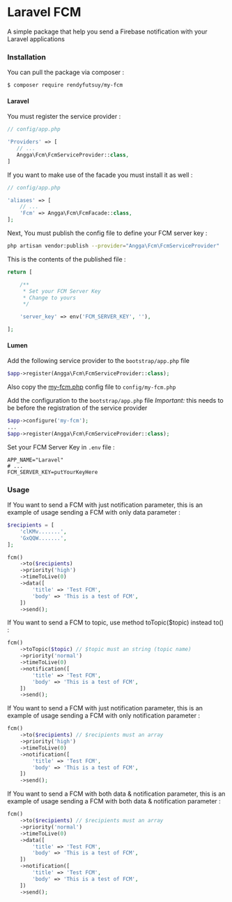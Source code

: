 # Laravel FCM
A simple package that help you send a Firebase notification with your Laravel applications

### Installation

You can pull the package via composer :

```bash
$ composer require rendyfutsuy/my-fcm
```

#### Laravel

You must register the service provider :

```php
// config/app.php

'Providers' => [
   // ...
   Angga\Fcm\FcmServiceProvider::class,
]
```

If you want to make use of the facade you must install it as well :

```php
// config/app.php

'aliases' => [
    // ...
    'Fcm' => Angga\Fcm\FcmFacade::class,
];
```

Next, You must publish the config file to define your FCM server key :

```bash
php artisan vendor:publish --provider="Angga\Fcm\FcmServiceProvider"
```

This is the contents of the published file :

```php
return [

    /**
     * Set your FCM Server Key
     * Change to yours
     */

    'server_key' => env('FCM_SERVER_KEY', ''),

];
```

#### Lumen

Add the following service provider to the `bootstrap/app.php` file
```php
$app->register(Angga\Fcm\FcmServiceProvider::class);
```

Also copy the [my-fcm.php](https://github.com/futsuy/my-fcm/blob/master/resources/config/my-fcm.php) config file to `config/my-fcm.php`


Add the configuration to the `bootstrap/app.php` file
    *Important:* this needs to be before the registration of the service provider
```php
$app->configure('my-fcm');
...
$app->register(Angga\Fcm\FcmServiceProvider::class);
```

Set your FCM Server Key in `.env` file :

```
APP_NAME="Laravel"
# ...
FCM_SERVER_KEY=putYourKeyHere
```

### Usage

If You want to send a FCM with just notification parameter, this is an example of usage sending a FCM with only data parameter :

```php
$recipients = [
    'clKMv.......',
    'GxQQW.......',
];

fcm()
    ->to($recipients)
    ->priority('high')
    ->timeToLive(0)
    ->data([
        'title' => 'Test FCM',
        'body' => 'This is a test of FCM',
    ])
    ->send();
```

If You want to send a FCM to topic, use method toTopic(\$topic) instead to() :

```php
fcm()
    ->toTopic($topic) // $topic must an string (topic name)
    ->priority('normal')
    ->timeToLive(0)
    ->notification([
        'title' => 'Test FCM',
        'body' => 'This is a test of FCM',
    ])
    ->send();
```

If You want to send a FCM with just notification parameter, this is an example of usage sending a FCM with only notification parameter :

```php
fcm()
    ->to($recipients) // $recipients must an array
    ->priority('high')
    ->timeToLive(0)
    ->notification([
        'title' => 'Test FCM',
        'body' => 'This is a test of FCM',
    ])
    ->send();
```

If You want to send a FCM with both data & notification parameter, this is an example of usage sending a FCM with both data & notification parameter :

```php
fcm()
    ->to($recipients) // $recipients must an array
    ->priority('normal')
    ->timeToLive(0)
    ->data([
        'title' => 'Test FCM',
        'body' => 'This is a test of FCM',
    ])
    ->notification([
        'title' => 'Test FCM',
        'body' => 'This is a test of FCM',
    ])
    ->send();
```
